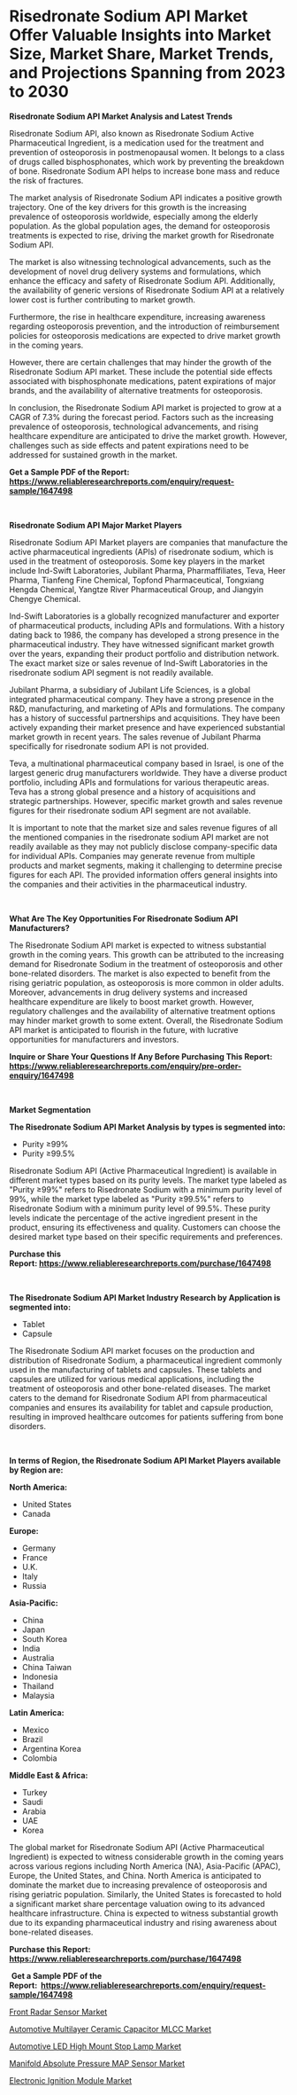 <p><h1>Risedronate Sodium API Market Offer Valuable Insights into Market Size, Market Share, Market Trends, and Projections Spanning from 2023 to 2030</h1></p><p><strong>Risedronate Sodium API Market Analysis and Latest Trends</strong></p>
<p><p>Risedronate Sodium API, also known as Risedronate Sodium Active Pharmaceutical Ingredient, is a medication used for the treatment and prevention of osteoporosis in postmenopausal women. It belongs to a class of drugs called bisphosphonates, which work by preventing the breakdown of bone. Risedronate Sodium API helps to increase bone mass and reduce the risk of fractures.</p><p>The market analysis of Risedronate Sodium API indicates a positive growth trajectory. One of the key drivers for this growth is the increasing prevalence of osteoporosis worldwide, especially among the elderly population. As the global population ages, the demand for osteoporosis treatments is expected to rise, driving the market growth for Risedronate Sodium API.</p><p>The market is also witnessing technological advancements, such as the development of novel drug delivery systems and formulations, which enhance the efficacy and safety of Risedronate Sodium API. Additionally, the availability of generic versions of Risedronate Sodium API at a relatively lower cost is further contributing to market growth.</p><p>Furthermore, the rise in healthcare expenditure, increasing awareness regarding osteoporosis prevention, and the introduction of reimbursement policies for osteoporosis medications are expected to drive market growth in the coming years.</p><p>However, there are certain challenges that may hinder the growth of the Risedronate Sodium API market. These include the potential side effects associated with bisphosphonate medications, patent expirations of major brands, and the availability of alternative treatments for osteoporosis.</p><p>In conclusion, the Risedronate Sodium API market is projected to grow at a CAGR of 7.3% during the forecast period. Factors such as the increasing prevalence of osteoporosis, technological advancements, and rising healthcare expenditure are anticipated to drive the market growth. However, challenges such as side effects and patent expirations need to be addressed for sustained growth in the market.</p></p>
<p><strong>Get a Sample PDF of the Report:&nbsp; <a href="https://www.reliableresearchreports.com/enquiry/request-sample/1647498">https://www.reliableresearchreports.com/enquiry/request-sample/1647498</a></strong></p>
<p>&nbsp;</p>
<p><strong>Risedronate Sodium API Major Market Players</strong></p>
<p><p>Risedronate Sodium API Market players are companies that manufacture the active pharmaceutical ingredients (APIs) of risedronate sodium, which is used in the treatment of osteoporosis. Some key players in the market include Ind-Swift Laboratories, Jubilant Pharma, Pharmaffiliates, Teva, Heer Pharma, Tianfeng Fine Chemical, Topfond Pharmaceutical, Tongxiang Hengda Chemical, Yangtze River Pharmaceutical Group, and Jiangyin Chengye Chemical.</p><p>Ind-Swift Laboratories is a globally recognized manufacturer and exporter of pharmaceutical products, including APIs and formulations. With a history dating back to 1986, the company has developed a strong presence in the pharmaceutical industry. They have witnessed significant market growth over the years, expanding their product portfolio and distribution network. The exact market size or sales revenue of Ind-Swift Laboratories in the risedronate sodium API segment is not readily available.</p><p>Jubilant Pharma, a subsidiary of Jubilant Life Sciences, is a global integrated pharmaceutical company. They have a strong presence in the R&D, manufacturing, and marketing of APIs and formulations. The company has a history of successful partnerships and acquisitions. They have been actively expanding their market presence and have experienced substantial market growth in recent years. The sales revenue of Jubilant Pharma specifically for risedronate sodium API is not provided.</p><p>Teva, a multinational pharmaceutical company based in Israel, is one of the largest generic drug manufacturers worldwide. They have a diverse product portfolio, including APIs and formulations for various therapeutic areas. Teva has a strong global presence and a history of acquisitions and strategic partnerships. However, specific market growth and sales revenue figures for their risedronate sodium API segment are not available.</p><p>It is important to note that the market size and sales revenue figures of all the mentioned companies in the risedronate sodium API market are not readily available as they may not publicly disclose company-specific data for individual APIs. Companies may generate revenue from multiple products and market segments, making it challenging to determine precise figures for each API. The provided information offers general insights into the companies and their activities in the pharmaceutical industry.</p></p>
<p>&nbsp;</p>
<p><strong>What Are The Key Opportunities For Risedronate Sodium API Manufacturers?</strong></p>
<p><p>The Risedronate Sodium API market is expected to witness substantial growth in the coming years. This growth can be attributed to the increasing demand for Risedronate Sodium in the treatment of osteoporosis and other bone-related disorders. The market is also expected to benefit from the rising geriatric population, as osteoporosis is more common in older adults. Moreover, advancements in drug delivery systems and increased healthcare expenditure are likely to boost market growth. However, regulatory challenges and the availability of alternative treatment options may hinder market growth to some extent. Overall, the Risedronate Sodium API market is anticipated to flourish in the future, with lucrative opportunities for manufacturers and investors.</p></p>
<p><strong>Inquire or Share Your Questions If Any Before Purchasing This Report: <a href="https://www.reliableresearchreports.com/enquiry/pre-order-enquiry/1647498">https://www.reliableresearchreports.com/enquiry/pre-order-enquiry/1647498</a></strong></p>
<p>&nbsp;</p>
<p><strong>Market Segmentation</strong></p>
<p><strong>The Risedronate Sodium API Market Analysis by types is segmented into:</strong></p>
<p><ul><li>Purity ≥99%</li><li>Purity ≥99.5%</li></ul></p>
<p><p>Risedronate Sodium API (Active Pharmaceutical Ingredient) is available in different market types based on its purity levels. The market type labeled as "Purity ≥99%" refers to Risedronate Sodium with a minimum purity level of 99%, while the market type labeled as "Purity ≥99.5%" refers to Risedronate Sodium with a minimum purity level of 99.5%. These purity levels indicate the percentage of the active ingredient present in the product, ensuring its effectiveness and quality. Customers can choose the desired market type based on their specific requirements and preferences.</p></p>
<p><strong>Purchase this Report:&nbsp;<a href="https://www.reliableresearchreports.com/purchase/1647498">https://www.reliableresearchreports.com/purchase/1647498</a></strong></p>
<p>&nbsp;</p>
<p><strong>The Risedronate Sodium API Market Industry Research by Application is segmented into:</strong></p>
<p><ul><li>Tablet</li><li>Capsule</li></ul></p>
<p><p>The Risedronate Sodium API market focuses on the production and distribution of Risedronate Sodium, a pharmaceutical ingredient commonly used in the manufacturing of tablets and capsules. These tablets and capsules are utilized for various medical applications, including the treatment of osteoporosis and other bone-related diseases. The market caters to the demand for Risedronate Sodium API from pharmaceutical companies and ensures its availability for tablet and capsule production, resulting in improved healthcare outcomes for patients suffering from bone disorders.</p></p>
<p>&nbsp;</p>
<p><strong>In terms of Region, the Risedronate Sodium API Market Players available by Region are:</strong></p>
<p>
    <p> <strong> North America: </strong>
        <ul>
            <li>United States</li>
            <li>Canada</li>
        </ul>
        </p> 
    <p> <strong> Europe: </strong>
        <ul>
            <li>Germany</li>
            <li>France</li>
            <li>U.K.</li>
            <li>Italy</li>
            <li>Russia</li>
        </ul>
        </p> 
    <p> <strong> Asia-Pacific: </strong>
        <ul>
            <li>China</li>
            <li>Japan</li>
            <li>South Korea</li>
            <li>India</li>
            <li>Australia</li>
            <li>China Taiwan</li>
            <li>Indonesia</li>
            <li>Thailand</li>
            <li>Malaysia</li>
        </ul>
        </p> 
    <p> <strong> Latin America: </strong>
        <ul>
            <li>Mexico</li>
            <li>Brazil</li>
            <li>Argentina Korea</li>
            <li>Colombia</li>
        </ul>
        </p> 
    <p> <strong> Middle East & Africa: </strong>
        <ul>
            <li>Turkey</li>
            <li>Saudi</li>
            <li>Arabia</li>
            <li>UAE</li>
            <li>Korea</li>
        </ul>
    </p>
    </p>
<p><p>The global market for Risedronate Sodium API (Active Pharmaceutical Ingredient) is expected to witness considerable growth in the coming years across various regions including North America (NA), Asia-Pacific (APAC), Europe, the United States, and China. North America is anticipated to dominate the market due to increasing prevalence of osteoporosis and rising geriatric population. Similarly, the United States is forecasted to hold a significant market share percentage valuation owing to its advanced healthcare infrastructure. China is expected to witness substantial growth due to its expanding pharmaceutical industry and rising awareness about bone-related diseases.</p></p>
<p><strong>Purchase this Report: <a href="https://www.reliableresearchreports.com/purchase/1647498">https://www.reliableresearchreports.com/purchase/1647498</a></strong></p>
<p>&nbsp;<strong>Get a Sample PDF of the Report:&nbsp;&nbsp;<a href="https://www.reliableresearchreports.com/enquiry/request-sample/1647498">https://www.reliableresearchreports.com/enquiry/request-sample/1647498</a></strong></p>
<p><strong></strong></p>
<p><p><a href="https://medium.com/@dorinaprifti56/analyzing-front-radar-sensor-market-global-industry-perspective-and-forecast-2023-to-2030-dda3ec1b6307">Front Radar Sensor Market</a></p><p><a href="https://medium.com/@albanamusaj1924/automotive-multilayer-ceramic-capacitor-mlcc-market-analysis-and-sze-forecasted-for-period-from-d425fb43a629">Automotive Multilayer Ceramic Capacitor MLCC Market</a></p><p><a href="https://medium.com/@kcekkboop72786/analyzing-automotive-led-high-mount-stop-lamp-market-global-industry-perspective-and-forecast-56da8926aa9a">Automotive LED High Mount Stop Lamp Market</a></p><p><a href="https://medium.com/@catherinemartinez15/manifold-absolute-pressure-map-sensor-market-insights-into-market-cagr-market-trends-and-growth-5bb6ce032527">Manifold Absolute Pressure MAP Sensor Market</a></p><p><a href="https://medium.com/@adealoshi97/electronic-ignition-module-market-trends-forecast-and-competitive-analysis-to-2030-e0ee23a2d625">Electronic Ignition Module Market</a></p></p>